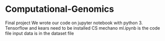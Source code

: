 # Computational-Genomics
Final project
We wrote our code on jupyter notebook with python 3. Tensorflow and kears need to be installed
CS mechano ml.ipynb is the code file
input data is in the dataset file
